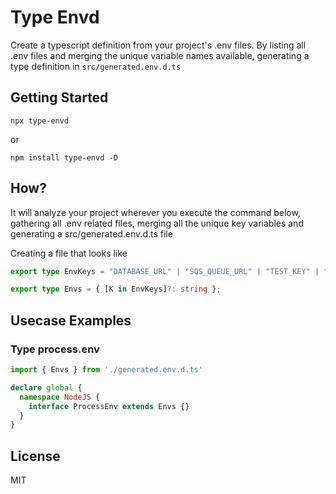 # Type Envd

Create a typescript definition from your project's .env files. By listing all .env files and merging the unique variable names available, generating a type definition in `src/generated.env.d.ts`

## Getting Started

`npx type-envd`

or

`npm install type-envd -D`

## How?

It will analyze your project wherever you execute the command below, gathering all .env related files, merging all the unique key variables and generating a src/generated.env.d.ts file

Creating a file that looks like

```typescript
export type EnvKeys = "DATABASE_URL" | "SQS_QUEUE_URL" | "TEST_KEY" | "APP_ENV" | "TEST_API_KEY" | "TEST_SECRET" | "API_URL" | "SDK_KEY"; 

export type Envs = { [K in EnvKeys]?: string };
```

## Usecase Examples

### Type process.env

```typescript
import { Envs } from './generated.env.d.ts'

declare global {
  namespace NodeJS {
    interface ProcessEnv extends Envs {}
  }
}
```

## License

MIT
